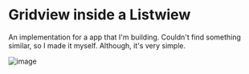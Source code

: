 # Gridview inside a Listwiew

An implementation for a app that I'm building.
Couldn't find something similar, so I made it myself.
Although, it's very simple.

![image](https://user-images.githubusercontent.com/81050267/211282095-8ad9c2e6-abae-48cc-98bf-63856cf7c5dc.png)


